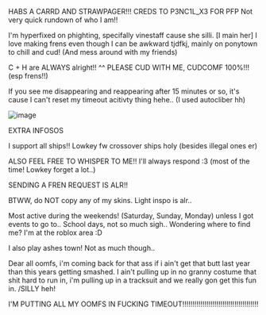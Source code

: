 HABS A CARRD AND STRAWPAGER!!!
CREDS TO P3NC1L_X3 FOR PFP
Not very quick rundown of who I am!!
  
I'm hyperfixed on phighting, specifally vinestaff cause she silli. [I main her] I love making frens even though I can be awkward tjdfkj, mainly on ponytown to chill and cud! (And mess around with my friends)
  
C + H are ALWAYS alright!! ^^
  PLEASE CUD WITH ME, CUDCOMF 100%!!! (esp frens!!)

If you see me disappearing and reappearing after 15 minutes or so, it's cause I can't reset my timeout acitivty thing hehe.. (I used autocliber hh)
  
![image](https://github.com/user-attachments/assets/22bbd761-18dd-4d6c-88eb-d91c98f267d4)
  
EXTRA INFOSOS
  
I support all ships!! Lowkey fw crossover ships holy (besides illegal ones er)
  
ALSO FEEL FREE TO WHISPER TO ME!! I'll always respond :3 (most of the time! Lowkey forget a lot..)

SENDING A FREN REQUEST IS ALR!!
  
BTWW, do NOT copy any of my skins. Light inspo is alr..

Most active during the weekends! (Saturday, Sunday, Monday) unless I got events to go to.. 
School days, not so much sigh..
 Wondering where to find me? I'm at the roblox area :D

 I also play ashes town! Not as much though..

Dear all oomfs, i'm coming back for that ass if i ain't get that butt last year than this years getting smashed. I ain't pulling up in no granny costume that shit hard to run in, i'm pulling up in a tracksuit and we really gon get this fun in. /SILLY heh!

I'M PUTTING ALL MY OOMFS IN FUCKING TIMEOUT!!!!!!!!!!!!!!!!!!!!!!!!!!!!!!!!!!!!!!
